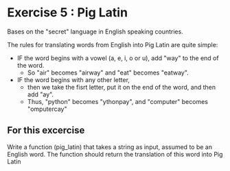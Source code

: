 # Exercise 5 : Pig Latin

Bases on the "secret" language in English speaking countries. 

The rules for translating words from English into Pig Latin are quite simple:

* IF the word begins with a vowel (a, e, i, o or u), add "way" to the end of the word.
    * So "air" becomes "airway" and "eat" becomes "eatway".
* IF the word begins with any other letter,
    * then we take the fisrt letter, put it on the end of the word, and then add "ay".
    * Thus, "python" becomes "ythonpay", and "computer" becomes "omputercay"

## For this excercise
Write a function (pig_latin) that takes a string as input, assumed to be an English word.
The function should return the translation of this word into Pig Latin